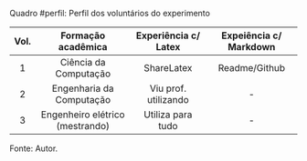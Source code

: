 Quadro #perfil: Perfil dos voluntários do experimento

|Vol.|Formação acadêmica           |Experiência c/ Latex| Expeiência c/ Markdown|
|:-:|:----------------------------:|:------------------:|:--------------------:|
|1  |Ciência da Computação         |ShareLatex          | Readme/Github|
|2  |Engenharia da Computação      |Viu prof. utilizando|-|
|3  |Engenheiro elétrico (mestrando)|Utiliza para tudo  |-|

Fonte: Autor.

